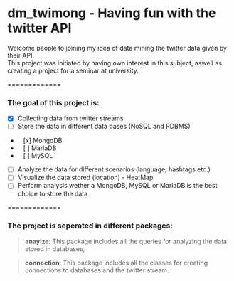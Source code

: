 # dm_twimong - Having fun with the twitter API

Welcome people to joining my idea of data mining the twitter data given by their API. <br />
This project was initiated by having own interest in this subject, aswell as creating a project for a seminar at university.

=============
### The goal of this project is:

- [x] Collecting data from twitter streams
- [ ] Store the data in different data bases (NoSQL and RDBMS) 
- &nbsp;&nbsp; [x] MongoDB
- &nbsp;&nbsp; [ ] MariaDB
- &nbsp;&nbsp; [ ] MySQL
- [ ] Analyze the data for different scenarios (language, hashtags etc.)
- [ ] Visualize the data stored (location) - HeatMap
- [ ] Perform analysis wether a MongoDB, MySQL or MariaDB is the best choice to store the data
 
=============
### The project is seperated in different packages:

> **anaylze**: This package includes all the queries for analyzing the data stored in databases,

> **connection**: This package includes all the classes for creating connections to databases and the twitter stream.
